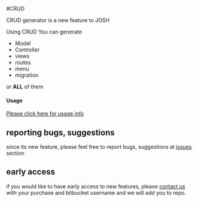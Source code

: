 #CRUD

CRUD generator is a new feature to JOSH

Using CRUD You can generate

* Model
* Controller
* views
* routes
* menu
* migration

or **ALL** of them


#### Usage

[Please click here for usage info](http://lorvent.gitbooks.io/josh/content/crud.html)


## reporting bugs, suggestions

since its new feature, please feel free to report bugs, suggestions at [issues](https://bitbucket.org/lorvent/josh_laravel51/issues) section

## early access

if you would like to have early access to new features, please [contact us](http://codecanyon.net/user/jyostna#contact) with your purchase and bitbucket username and we will add you to repo.
